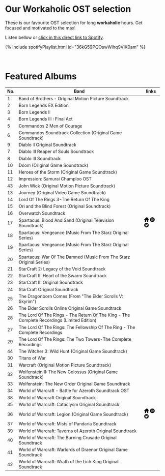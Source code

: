 # Our Workaholic OST selection

These is our favourite OST selection for long **workaholic** hours. Get focused and motivated to the max!

Listen bellow or [click in this direct link to Spotify](https://open.spotify.com/playlist/36kG59PQOswWlhq9ViK0am?si=AiaZzCu3TjykLrnBCYKozQ).

{% include spotifyPlaylist.html id="36kG59PQOswWlhq9ViK0am" %}

<br>

# Featured Albums

No. | Band | links
--- | ---- | -----
1  | Band of Brothers - Original Motion Picture Soundtrack |   
2  | Born Legends EX Edition |   
3  | Born Legends II |   
4  | Born Legends III : Final Act |   
5  | Commandos 2 Men of Courage |   
6  | Commandos Soundtrack Collection (Original Game Soundtrack) |   
9  | Diablo II Original Soundtrack |   
7  | Diablo III Reaper of Souls Soundtrack |   
8  | Diablo III Soundtrack |   
10  | Doom (Original Game Soundtrack) |   
11  | Heroes of the Storm (Original Game Soundtrack) |   
12  | Impression: Samurai Champloo OST |   
43  | John Wick (Original Motion Picture Soundtrack) |   
13  | Journey (Original Video Game Soundtrack) |   
14  | Lord Of The Rings 3-The Return Of The King |   
15  | Ori and the Blind Forest (Original Soundtrack) |   
16  | Overwatch Soundtrack |   
17  | Spartacus: Blood And Sand (Original Television Soundtrack) | <a href="https://loducamusic.com/" target="_blank"><img src="assets/others_home_button.png" alt="home" height="15" width="15" /></a> <a href="https://open.spotify.com/album/05hcAdZa1gMVZawJFnIn9o?si=NfczFe4vTkymOKYEyaJwww" target="_blank"><img src="assets/spotify_button.png" alt="spotify" height="15" width="15" /></a> <a href="https://twitter.com/JLoDucaMUSIC" target="_blank"><img src="assets/twitter_button.png" alt="twitter" height="15" width="15" /></a>
18  | Spartacus: Vengeance (Music From The Starz Original Series) |   
19  | Spartacus: Vengeance (Music From The Starz Original Series) |   
20  | Spartacus: War Of The Damned (Music From The Starz Original Series) |   
21  | StarCraft 2: Legacy of the Void Soundtrack |   
22  | StarCraft II: Heart of the Swarm Soundtrack |   
23  | StarCraft II: Original Soundtrack |   
24  | StarCraft Original Soundtrack |   
25  | The Dragonborn Comes (From "The Elder Scrolls V: Skyrim") |   
26  | The Elder Scrolls Online Original Game Soundtrack |   
28  | The Lord Of The Rings - The Return Of The King - The Complete Recordings (Limited Edition) |   
27  | The Lord Of The Rings: The Fellowship Of The Ring - The Complete Recordings |   
29  | The Lord Of The Rings: The Two Towers-The Complete Recordings |   
44  | The Witcher 3: Wild Hunt (Original Game Soundtrack) |   
30  | Titans of War |   
31  | Warcraft (Original Motion Picture Soundtrack) |   
32  | Wolfenstein II: The New Colossus (Original Game Soundtrack) |   
33  | Wolfenstein: The New Order Original Game Soundtrack |   
34  | World of Warcraft - Battle for Azeroth Soundtrack OST |   
38  | World of Warcraft Original Soundtrack |   
35  | World of Warcraft: Cataclysm Original Soundtrack |   
36  | World of Warcraft: Legion (Original Game Soundtrack) | <a href="https://www.blizzard.com/en-sg/games/music/wow-legion.html" target="_blank"><img src="assets/others_home_button.png" alt="home" height="15" width="15" /></a> <a href="https://open.spotify.com/album/02S1126Q5E4gUEtpTI6W38?si=BcfBwnjzRu-f0P6BUbsL9A" target="_blank"><img src="assets/spotify_button.png" alt="spotify" height="15" width="15" /></a> <a href="https://twitter.com/Blizzard_Ent" target="_blank"><img src="assets/twitter_button.png" alt="twitter" height="15" width="15" /></a>
37  | World of Warcraft: Mists of Pandaria Soundtrack |   
39  | World of Warcraft: Taverns of Azeroth Original Soundtrack |   
40  | World of Warcraft: The Burning Crusade Original Soundtrack |   
41  | World of Warcraft: Warlords of Draenor Original Game Soundtrack |   
42  | World of Warcraft: Wrath of the Lich King Original Soundtrack |   
